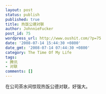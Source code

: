 ```yaml
---
layout: post
status: publish
published: true
title: 热饭公德对联
author: JohnnieFucker
post_id: 75
wordpress_url: http://www.oushit.com/?p=75
date: '2008-07-14 15:44:30 +0800'
date_gmt: '2008-07-14 07:44:30 +0800'
category: The Time Of My Life
tags:
- 腾讯
- 对联
comments: []
---
```

<p><img src="http://pic.yupoo.com/crazysperm/356875de7376/uh0vh0qw.jpg" alt="" /><br />
在公司茶水间惊现热饭公德对联，好强大。</p>

